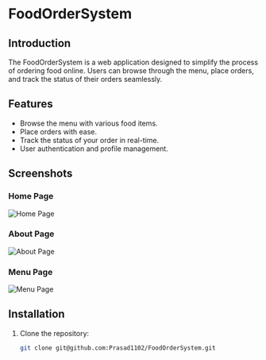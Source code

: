 # FoodOrderSystem

## Introduction

The FoodOrderSystem is a web application designed to simplify the process of ordering food online. Users can browse through the menu, place orders, and track the status of their orders seamlessly.

## Features

- Browse the menu with various food items.
- Place orders with ease.
- Track the status of your order in real-time.
- User authentication and profile management.

## Screenshots

### Home Page

![Home Page](/FoodOrderingSystem/Products/static/images/home.png)

### About Page

![About Page](/FoodOrderingSystem/Products/static/images/about.png)

### Menu Page

![Menu Page](/FoodOrderingSystem/Products/static/images/menue.png)

## Installation

1. Clone the repository:
   ```sh
   git clone git@github.com:Prasad1102/FoodOrderSystem.git
   ```

